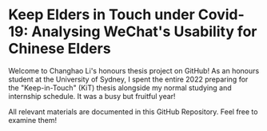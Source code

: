 # Keep Elders in Touch under Covid-19: Analysing WeChat's Usability for Chinese Elders

Welcome to Changhao Li's honours thesis project on GitHub! As an honours student at the University of Sydney, I spent the entire 2022 preparing for the "Keep-in-Touch" (KiT) thesis alongside my normal studying and internship schedule. It was a busy but fruitful year!

All relevant materials are documented in this GitHub Repository. Feel free to examine them!
